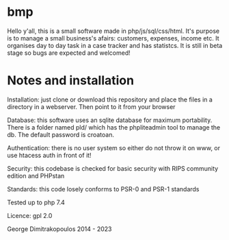 bmp
===
Hello y'all, this is a small software made in php/js/sql/css/html.
It's purpose is to manage a small business's afairs: customers, expenses, income etc.
It organises day to day task in a case tracker and has statistcs.
It is still in beta stage so bugs are expected and welcomed!


Notes and installation
======================
Installation: just clone or download this repository and place the files in a directory in a webserver. Then point to it from your browser

Database: this software uses an sqlite database for maximum portability. There is a folder named pld/ which has the phpliteadmin tool to manage the db. The default password is croatoan.

Authentication: there is no user system so either do not throw it on www, or use htacess auth in front of it!

Security: this codebase is checked for basic security with RIPS community edition and PHPstan

Standards: this code losely conforms to PSR-0 and PSR-1 standards

Tested up to php 7.4

Licence: gpl 2.0


George Dimitrakopoulos 2014 - 2023
